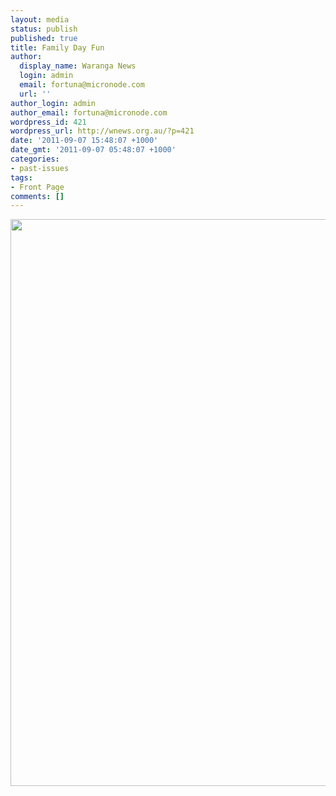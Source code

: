 ```yaml
---
layout: media
status: publish
published: true
title: Family Day Fun
author:
  display_name: Waranga News
  login: admin
  email: fortuna@micronode.com
  url: ''
author_login: admin
author_email: fortuna@micronode.com
wordpress_id: 421
wordpress_url: http://wnews.org.au/?p=421
date: '2011-09-07 15:48:07 +1000'
date_gmt: '2011-09-07 05:48:07 +1000'
categories:
- past-issues
tags:
- Front Page
comments: []
---
```


<a href="{{ site.url }}/images/2011/09/frontpage-20110908.pdf"><img class="alignnone size-full wp-image-419" title="Front Page - 8 September 2011" src="{{ site.url }}/images/2011/09/frontpage-20110908.png" alt="" width="624" height="907" /></a>
